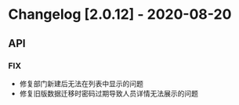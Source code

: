 <!-- generated by script, do not modify it manually -->
# Changelog [2.0.12] - 2020-08-20

## API

### FIX

- 修复部门新建后无法在列表中显示的问题
- 修复旧版数据迁移时密码过期导致人员详情无法展示的问题
